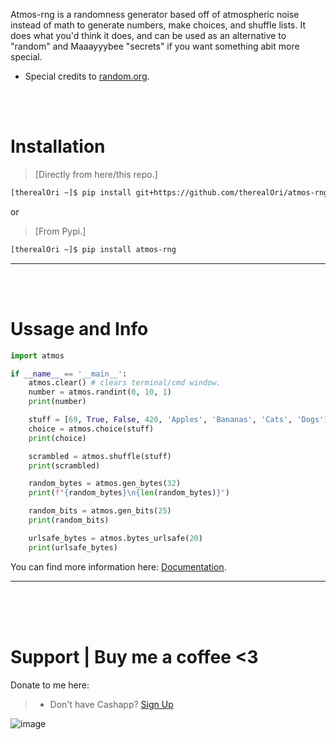 Atmos-rng is a randomness generator based off of atmospheric noise instead of math to generate numbers, make choices, and shuffle lists. It does what you'd think it does, and can be used as an alternative to "random" and Maaayyybee "secrets" if you want something abit more special.

- Special credits to [random.org](https://random.org/).

<br>
<br>

# Installation
 > [Directly from here/this repo.]
```bash
[therealOri ~]$ pip install git+https://github.com/therealOri/atmos-rng
```

or

> [From Pypi.]
```bash
[therealOri ~]$ pip install atmos-rng
```
__ __

<br />
<br />

# Ussage and Info
```python
import atmos

if __name__ == '__main__':
    atmos.clear() # clears terminal/cmd window.
    number = atmos.randint(0, 10, 1)
    print(number)

    stuff = [69, True, False, 420, 'Apples', 'Bananas', 'Cats', 'Dogs']
    choice = atmos.choice(stuff)
    print(choice)

    scrambled = atmos.shuffle(stuff)
    print(scrambled)

    random_bytes = atmos.gen_bytes(32)
    print(f"{random_bytes}\n{len(random_bytes)}")

    random_bits = atmos.gen_bits(25)
    print(random_bits)

    urlsafe_bytes = atmos.bytes_urlsafe(20)
    print(urlsafe_bytes)
```
You can find more information here: [Documentation](https://github.com/therealOri/atmos-rng/blob/main/DOCS.md).
__ __

<br />
<br />
<br />


# Support  |  Buy me a coffee <3
Donate to me here:
> - Don't have Cashapp? [Sign Up](https://cash.app/app/TKWGCRT)

![image](https://user-images.githubusercontent.com/45724082/158000721-33c00c3e-68bb-4ee3-a2ae-aefa549cfb33.png)
